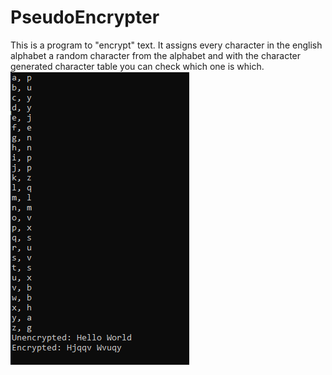# PseudoEncrypter
This is a program to "encrypt" text. It assigns every character in the english alphabet a random character from the alphabet and with the character generated character table you can check which one is which.
![Example](example.png)
